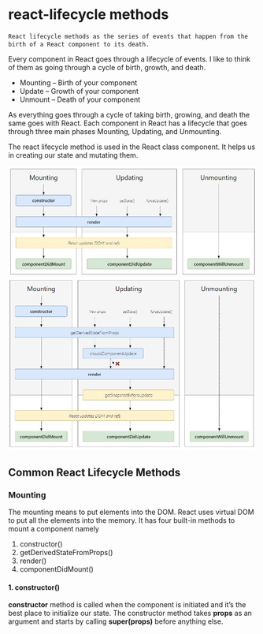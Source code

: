 # react-lifecycle methods

```
React lifecycle methods as the series of events that happen from the birth of a React component to its death.

```

Every component in React goes through a lifecycle of events. I like to think of them as going through a cycle of birth, growth, and death.

- Mounting – Birth of your component
- Update – Growth of your component
- Unmount – Death of your component

As everything goes through a cycle of taking birth, growing, and death the same goes with React. Each component in React has a lifecycle that goes through three main phases Mounting, Updating, and Unmounting.

The react lifecycle method is used in the React class component. It helps us in creating our state and mutating them.

![Common lifecycles](./assets/lifecycle-methods.jpg)
![All lifecycle](./assets/lifecylce-methods_2.jpg)

## Common React Lifecycle Methods

### Mounting

The mounting means to put elements into the DOM. React uses virtual DOM to put all the elements into the memory. It has four built-in methods to mount a component namely

1. constructor()
2. getDerivedStateFromProps()
3. render()
4. componentDidMount()

#### 1. constructor()

**constructor** method is called when the component is initiated and it’s the best place to initialize our state. The constructor method takes **props** as an argument and starts by calling **super(props)** before anything else.
